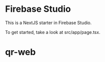 # Firebase Studio

This is a NextJS starter in Firebase Studio.

To get started, take a look at src/app/page.tsx.
# qr-web
